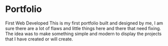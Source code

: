 # Portfolio
First Web Developed
This is my first portfolio built and designed by me, I am sure there are a lot of flaws 
and little things here and there that need fixing. The idea was to make something simple and modern 
to display the projects that I have created or will create.
